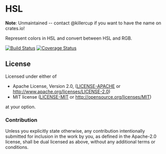 # HSL

**Note**: Unmaintained -- contact @killercup if you want to have the name on crates.io!

Represent colors in HSL and convert between HSL and RGB.

[![Build Status](https://travis-ci.org/killercup/hsl-rs.svg)](https://travis-ci.org/killercup/hsl-rs) [![Coverage Status](https://coveralls.io/repos/killercup/hsl-rs/badge.svg?branch=master&service=github)](https://coveralls.io/github/killercup/hsl-rs?branch=master)

## License

Licensed under either of

 * Apache License, Version 2.0, ([LICENSE-APACHE](LICENSE-APACHE) or http://www.apache.org/licenses/LICENSE-2.0)
 * MIT license ([LICENSE-MIT](LICENSE-MIT) or http://opensource.org/licenses/MIT)

at your option.

### Contribution

Unless you explicitly state otherwise, any contribution intentionally
submitted for inclusion in the work by you, as defined in the Apache-2.0
license, shall be dual licensed as above, without any additional terms or
conditions.
